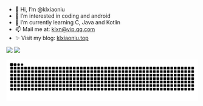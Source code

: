 - 👋 Hi, I’m @klxiaoniu
- 👀 I’m interested in coding and android
- 🌱 I’m currently learning C, Java and Kotlin
- 📫 Mail me at: klxn@vip.qq.com
- ✨ Visit my blog: [klxiaoniu.top](https://www.klxiaoniu.top)



<div>
    <img height="179rem" src="https://github-readme-stats.vercel.app/api?username=klxiaoniu&show_icons=true&hide_border=true&hide_title=false">
    <img height="179rem" src="https://github-readme-stats.vercel.app/api/top-langs/?username=klxiaoniu&hide_border=true&layout=compact&hide_title=false">
</div>

![Contribution Snake](https://github.com/klxiaoniu/klxiaoniu/raw/refs/heads/output/github-contribution-grid-snake.svg)
<!---
klxiaoniu/klxiaoniu is a ✨ special ✨ repository because its `README.md` (this file) appears on your GitHub profile.
You can click the Preview link to take a look at your changes.
--->
